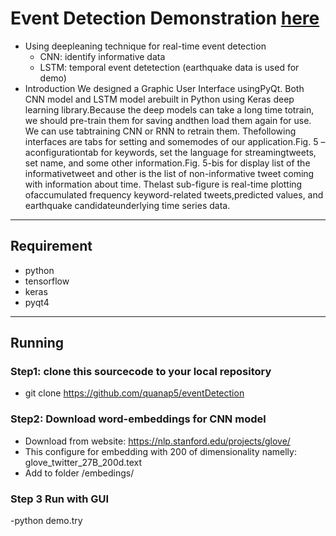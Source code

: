 # Event Detection Demonstration [here](eventDetection/Readme.pdf )

- Using deepleaning technique for real-time event detection
  - CNN: identify informative data
  - LSTM: temporal event detetection (earthquake data is used for demo)
- Introduction
We  designed  a  Graphic  User  Interface  usingPyQt. Both CNN  model and LSTM  model arebuilt in Python using Keras deep learning library.Because the deep models can take a long time totrain,  we  should  pre-train  them  for  saving  andthen  load  them  again  for  use.  We  can  use  tabtraining  CNN  or  RNN  to  retrain  them.  Thefollowing interfaces are tabs for setting and somemodes of our application.Fig. 5 –aconfigurationtab for keywords, set the language for streamingtweets,  set  name,  and  some  other  information.Fig.  5-bis  for  display  list  of  the  informativetweet  and  other  is  the  list  of  non-informative tweet coming with information about time. Thelast   sub-figure   is   real-time   plotting   ofaccumulated frequency keyword-related tweets,predicted  values,  and  earthquake  candidateunderlying time series data.

----
## Requirement

- python
- tensorflow
- keras
- pyqt4

----
## Running

### Step1: clone this sourcecode to your local repository
- git clone https://github.com/quanap5/eventDetection

### Step2: Download word-embeddings for CNN model
- Download from website: https://nlp.stanford.edu/projects/glove/
- This configure for embedding with 200 of dimensionality namelly: glove_twitter_27B_200d.text
- Add to folder /embedings/

### Step 3 Run with GUI
-python demo.try

